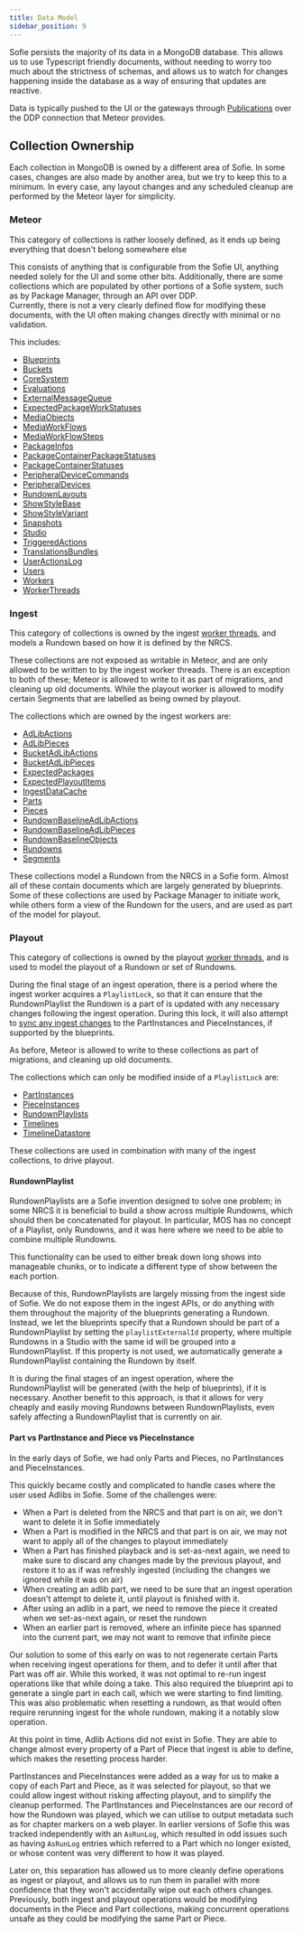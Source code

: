 ```yaml
---
title: Data Model
sidebar_position: 9
---
```


Sofie persists the majority of its data in a MongoDB database. This allows us to use Typescript friendly documents,
without needing to worry too much about the strictness of schemas, and allows us to watch for changes happening inside
the database as a way of ensuring that updates are reactive.

Data is typically pushed to the UI or the gateways through [Publications](./publications) over the DDP connection that Meteor provides.

## Collection Ownership

Each collection in MongoDB is owned by a different area of Sofie. In some cases, changes are also made by another area, but we try to keep this to a minimum.
In every case, any layout changes and any scheduled cleanup are performed by the Meteor layer for simplicity.

### Meteor

This category of collections is rather loosely defined, as it ends up being everything that doesn't belong somewhere else

This consists of anything that is configurable from the Sofie UI, anything needed solely for the UI and some other bits. Additionally, there are some collections which are populated by other portions of a Sofie system, such as by Package Manager, through an API over DDP.  
Currently, there is not a very clearly defined flow for modifying these documents, with the UI often making changes directly with minimal or no validation.

This includes:

- [Blueprints](https://github.com/Sofie-Automation/sofie-core/blob/main/packages/corelib/src/dataModel/Blueprint.ts)
- [Buckets](https://github.com/Sofie-Automation/sofie-core/blob/main/packages/corelib/src/dataModel/Bucket.ts)
- [CoreSystem](https://github.com/Sofie-Automation/sofie-core/blob/main/meteor/lib/collections/CoreSystem.ts)
- [Evaluations](https://github.com/Sofie-Automation/sofie-core/blob/main/meteor/lib/collections/Evaluations.ts)
- [ExternalMessageQueue](https://github.com/Sofie-Automation/sofie-core/blob/main/packages/corelib/src/dataModel/ExternalMessageQueue.ts)
- [ExpectedPackageWorkStatuses](https://github.com/Sofie-Automation/sofie-core/blob/main/packages/corelib/src/dataModel/ExpectedPackageWorkStatuses.ts)
- [MediaObjects](https://github.com/Sofie-Automation/sofie-core/blob/main/packages/corelib/src/dataModel/MediaObjects.ts)
- [MediaWorkFlows](https://github.com/Sofie-Automation/sofie-core/blob/main/meteor/lib/collections/MediaWorkFlows.ts)
- [MediaWorkFlowSteps](https://github.com/Sofie-Automation/sofie-core/blob/main/meteor/lib/collections/MediaWorkFlowSteps.ts)
- [PackageInfos](https://github.com/Sofie-Automation/sofie-core/blob/main/packages/corelib/src/dataModel/PackageInfos.ts)
- [PackageContainerPackageStatuses](https://github.com/Sofie-Automation/sofie-core/blob/main/packages/corelib/src/dataModel/PackageContainerPackageStatus.ts)
- [PackageContainerStatuses](https://github.com/Sofie-Automation/sofie-core/blob/main/packages/corelib/src/dataModel/PackageContainerStatus.ts)
- [PeripheralDeviceCommands](https://github.com/Sofie-Automation/sofie-core/blob/main/packages/corelib/src/dataModel/PeripheralDeviceCommand.ts)
- [PeripheralDevices](https://github.com/Sofie-Automation/sofie-core/blob/main/packages/corelib/src/dataModel/PeripheralDevice.ts)
- [RundownLayouts](https://github.com/Sofie-Automation/sofie-core/blob/main/meteor/lib/collections/RundownLayouts.ts)
- [ShowStyleBase](https://github.com/Sofie-Automation/sofie-core/blob/main/packages/corelib/src/dataModel/ShowStyleBase.ts)
- [ShowStyleVariant](https://github.com/Sofie-Automation/sofie-core/blob/main/packages/corelib/src/dataModel/ShowStyleVariant.ts)
- [Snapshots](https://github.com/Sofie-Automation/sofie-core/blob/main/meteor/lib/collections/Snapshots.ts)
- [Studio](https://github.com/Sofie-Automation/sofie-core/blob/main/packages/corelib/src/dataModel/Studio.ts)
- [TriggeredActions](https://github.com/Sofie-Automation/sofie-core/blob/main/meteor/lib/collections/TriggeredActions.ts)
- [TranslationsBundles](https://github.com/Sofie-Automation/sofie-core/blob/main/meteor/lib/collections/TranslationsBundles.ts)
- [UserActionsLog](https://github.com/Sofie-Automation/sofie-core/blob/main/meteor/lib/collections/UserActionsLog.ts)
- [Users](https://github.com/Sofie-Automation/sofie-core/blob/main/meteor/lib/collections/Users.ts)
- [Workers](https://github.com/Sofie-Automation/sofie-core/blob/main/meteor/lib/collections/Workers.ts)
- [WorkerThreads](https://github.com/Sofie-Automation/sofie-core/blob/main/packages/corelib/src/dataModel/WorkerThreads.ts)

### Ingest

This category of collections is owned by the ingest [worker threads](./worker-threads-and-locks.md), and models a Rundown based on how it is defined by the NRCS.

These collections are not exposed as writable in Meteor, and are only allowed to be written to by the ingest worker threads.
There is an exception to both of these; Meteor is allowed to write to it as part of migrations, and cleaning up old documents. While the playout worker is allowed to modify certain Segments that are labelled as being owned by playout.

The collections which are owned by the ingest workers are:

- [AdLibActions](https://github.com/Sofie-Automation/sofie-core/blob/main/packages/corelib/src/dataModel/AdLibActions.ts)
- [AdLibPieces](https://github.com/Sofie-Automation/sofie-core/blob/main/packages/corelib/src/dataModel/AdLibPieces.ts)
- [BucketAdLibActions](https://github.com/Sofie-Automation/sofie-core/blob/main/packages/corelib/src/dataModel/BucketAdLibActions.ts)
- [BucketAdLibPieces](https://github.com/Sofie-Automation/sofie-core/blob/main/packages/corelib/src/dataModel/BucketAdLibPieces.ts)
- [ExpectedPackages](https://github.com/Sofie-Automation/sofie-core/blob/main/packages/corelib/src/dataModel/ExpectedPackages.ts)
- [ExpectedPlayoutItems](https://github.com/Sofie-Automation/sofie-core/blob/main/packages/corelib/src/dataModel/ExpectedPlayoutItems.ts)
- [IngestDataCache](https://github.com/Sofie-Automation/sofie-core/blob/main/packages/corelib/src/dataModel/IngestDataCache.ts)
- [Parts](https://github.com/Sofie-Automation/sofie-core/blob/main/packages/corelib/src/dataModel/Parts.ts)
- [Pieces](https://github.com/Sofie-Automation/sofie-core/blob/main/packages/corelib/src/dataModel/Pieces.ts)
- [RundownBaselineAdLibActions](https://github.com/Sofie-Automation/sofie-core/blob/main/packages/corelib/src/dataModel/RundownBaselineAdLibActions.ts)
- [RundownBaselineAdLibPieces](https://github.com/Sofie-Automation/sofie-core/blob/main/packages/corelib/src/dataModel/RundownBaselineAdLibPieces.ts)
- [RundownBaselineObjects](https://github.com/Sofie-Automation/sofie-core/blob/main/packages/corelib/src/dataModel/RundownBaselineObjects.ts)
- [Rundowns](https://github.com/Sofie-Automation/sofie-core/blob/main/packages/corelib/src/dataModel/Rundowns.ts)
- [Segments](https://github.com/Sofie-Automation/sofie-core/blob/main/packages/corelib/src/dataModel/Segments.ts)

These collections model a Rundown from the NRCS in a Sofie form. Almost all of these contain documents which are largely generated by blueprints.
Some of these collections are used by Package Manager to initiate work, while others form a view of the Rundown for the users, and are used as part of the model for playout.

### Playout

This category of collections is owned by the playout [worker threads](./worker-threads-and-locks.md), and is used to model the playout of a Rundown or set of Rundowns.

During the final stage of an ingest operation, there is a period where the ingest worker acquires a `PlaylistLock`, so that it can ensure that the RundownPlaylist the Rundown is a part of is updated with any necessary changes following the ingest operation. During this lock, it will also attempt to [sync any ingest changes](./for-blueprint-developers/sync-ingest-changes) to the PartInstances and PieceInstances, if supported by the blueprints.

As before, Meteor is allowed to write to these collections as part of migrations, and cleaning up old documents.

The collections which can only be modified inside of a `PlaylistLock` are:

- [PartInstances](https://github.com/Sofie-Automation/sofie-core/blob/main/packages/corelib/src/dataModel/PartInstances.ts)
- [PieceInstances](https://github.com/Sofie-Automation/sofie-core/blob/main/packages/corelib/src/dataModel/PieceInstances.ts)
- [RundownPlaylists](https://github.com/Sofie-Automation/sofie-core/blob/main/packages/corelib/src/dataModel/RundownPlaylists.ts)
- [Timelines](https://github.com/Sofie-Automation/sofie-core/blob/main/packages/corelib/src/dataModel/Timelines.ts)
- [TimelineDatastore](https://github.com/Sofie-Automation/sofie-core/blob/main/packages/corelib/src/dataModel/TimelineDatastore.ts)

These collections are used in combination with many of the ingest collections, to drive playout.

#### RundownPlaylist

RundownPlaylists are a Sofie invention designed to solve one problem; in some NRCS it is beneficial to build a show across multiple Rundowns, which should then be concatenated for playout.
In particular, MOS has no concept of a Playlist, only Rundowns, and it was here where we need to be able to combine multiple Rundowns.

This functionality can be used to either break down long shows into manageable chunks, or to indicate a different type of show between the each portion.

Because of this, RundownPlaylists are largely missing from the ingest side of Sofie. We do not expose them in the ingest APIs, or do anything with them throughout the majority of the blueprints generating a Rundown.
Instead, we let the blueprints specify that a Rundown should be part of a RundownPlaylist by setting the `playlistExternalId` property, where multiple Rundowns in a Studio with the same id will be grouped into a RundownPlaylist.
If this property is not used, we automatically generate a RundownPlaylist containing the Rundown by itself.

It is during the final stages of an ingest operation, where the RundownPlaylist will be generated (with the help of blueprints), if it is necessary.
Another benefit to this approach, is that it allows for very cheaply and easily moving Rundowns between RundownPlaylists, even safely affecting a RundownPlaylist that is currently on air.

#### Part vs PartInstance and Piece vs PieceInstance

In the early days of Sofie, we had only Parts and Pieces, no PartInstances and PieceInstances.

This quickly became costly and complicated to handle cases where the user used Adlibs in Sofie. Some of the challenges were:

- When a Part is deleted from the NRCS and that part is on air, we don't want to delete it in Sofie immediately
- When a Part is modified in the NRCS and that part is on air, we may not want to apply all of the changes to playout immediately
- When a Part has finished playback and is set-as-next again, we need to make sure to discard any changes made by the previous playout, and restore it to as if was refreshly ingested (including the changes we ignored while it was on air)
- When creating an adlib part, we need to be sure that an ingest operation doesn't attempt to delete it, until playout is finished with it.
- After using an adlib in a part, we need to remove the piece it created when we set-as-next again, or reset the rundown
- When an earlier part is removed, where an infinite piece has spanned into the current part, we may not want to remove that infinite piece

Our solution to some of this early on was to not regenerate certain Parts when receiving ingest operations for them, and to defer it until after that Part was off air. While this worked, it was not optimal to re-run ingest operations like that while doing a take. This also required the blueprint api to generate a single part in each call, which we were starting to find limiting. This was also problematic when resetting a rundown, as that would often require rerunning ingest for the whole rundown, making it a notably slow operation.

At this point in time, Adlib Actions did not exist in Sofie. They are able to change almost every property of a Part of Piece that ingest is able to define, which makes the resetting process harder.

PartInstances and PieceInstances were added as a way for us to make a copy of each Part and Piece, as it was selected for playout, so that we could allow ingest without risking affecting playout, and to simplify the cleanup performed. The PartInstances and PieceInstances are our record of how the Rundown was played, which we can utilise to output metadata such as for chapter markers on a web player. In earlier versions of Sofie this was tracked independently with an `AsRunLog`, which resulted in odd issues such as having `AsRunLog` entries which referred to a Part which no longer existed, or whose content was very different to how it was played.

Later on, this separation has allowed us to more cleanly define operations as ingest or playout, and allows us to run them in parallel with more confidence that they won't accidentally wipe out each others changes. Previously, both ingest and playout operations would be modifying documents in the Piece and Part collections, making concurrent operations unsafe as they could be modifying the same Part or Piece.
